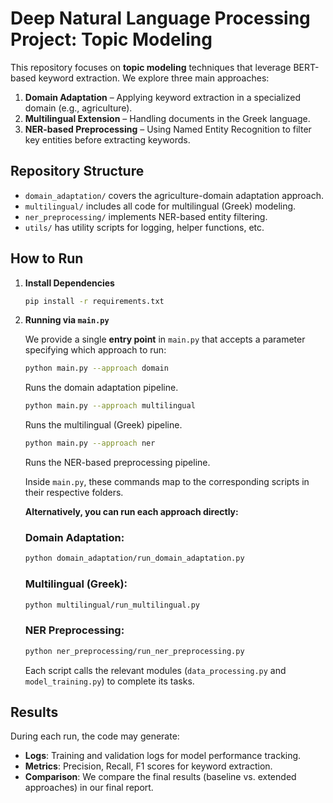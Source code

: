 # Deep Natural Language Processing Project: Topic Modeling

This repository focuses on **topic modeling** techniques that leverage BERT-based keyword extraction. We explore three main approaches:

1. **Domain Adaptation** – Applying keyword extraction in a specialized domain (e.g., agriculture).  
2. **Multilingual Extension** – Handling documents in the Greek language.
3. **NER-based Preprocessing** – Using Named Entity Recognition to filter key entities before extracting keywords.

## Repository Structure

- `domain_adaptation/` covers the agriculture-domain adaptation approach.
- `multilingual/` includes all code for multilingual (Greek) modeling.
- `ner_preprocessing/` implements NER-based entity filtering.
- `utils/` has utility scripts for logging, helper functions, etc.

## How to Run

1. **Install Dependencies**  
   ```bash
   pip install -r requirements.txt
   

2.  **Running via `main.py`**

      We provide a single **entry point** in `main.py` that accepts a parameter specifying which approach to run:
   
      ```bash
      python main.py --approach domain
      ```
      Runs the domain adaptation pipeline.
      
      ```bash
      python main.py --approach multilingual
      ```
      Runs the multilingual (Greek) pipeline.
      
      ```bash
      python main.py --approach ner
      ```
      Runs the NER-based preprocessing pipeline.
      
      Inside `main.py`, these commands map to the corresponding scripts in their respective folders.

   
      **Alternatively, you can run each approach directly:**
      
      ### Domain Adaptation:
      ```bash
      python domain_adaptation/run_domain_adaptation.py
      ```
      
      ### Multilingual (Greek):
      ```bash
      python multilingual/run_multilingual.py
      ```
      
      ### NER Preprocessing:
      ```bash
      python ner_preprocessing/run_ner_preprocessing.py
      ```
      Each script calls the relevant modules (`data_processing.py` and `model_training.py`) to complete its tasks.


## Results
During each run, the code may generate:
- **Logs**: Training and validation logs for model performance tracking.
- **Metrics**: Precision, Recall, F1 scores for keyword extraction.
- **Comparison**: We compare the final results (baseline vs. extended approaches) in our final report.


